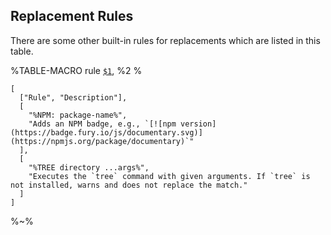 ## **Replacement Rules**

There are some other built-in rules for replacements which are listed in this table.

%TABLE-MACRO rule
  [`$1`](t), %2
%

```table
[
  ["Rule", "Description"],
  [
    "%NPM: package-name%",
    "Adds an NPM badge, e.g., `[![npm version] (https://badge.fury.io/js/documentary.svg)] (https://npmjs.org/package/documentary)`"
  ],
  [
    "%TREE directory ...args%",
    "Executes the `tree` command with given arguments. If `tree` is not installed, warns and does not replace the match."
  ]
]
```

%~%